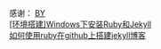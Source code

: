 ﻿感谢：
 [BY](http://www.jianshu.com/p/e68fba58f75c)</br>
 [[环境搭建]Windows下安装Ruby和Jekyll](http://blog.csdn.net/qiujuer/article/details/44620019)</br>
 [如何使用ruby在github上搭建jekyll博客](http://blog.csdn.net/zcl1199/article/details/51565001)